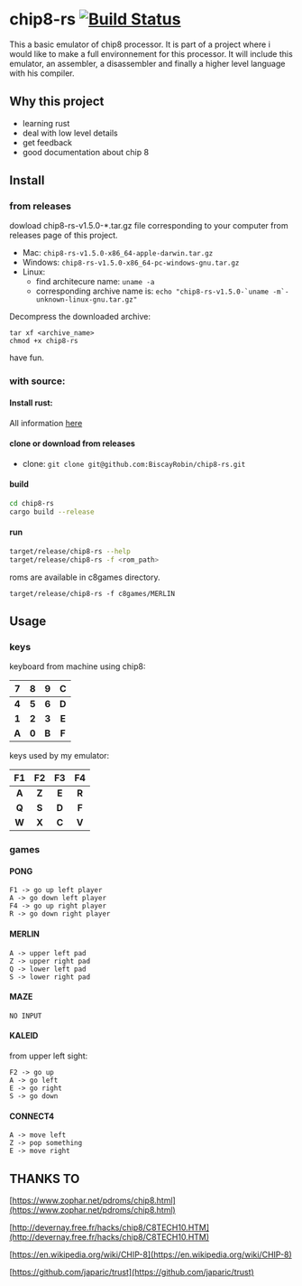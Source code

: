 # chip8-rs [![Build Status](https://travis-ci.org/BiscayRobin/chip8-rs.svg?branch=master)](https://travis-ci.org/BiscayRobin/chip8-rs)

This a basic emulator of chip8 processor. It is part of a project where i would like to make a full environnement for this processor. It will include this emulator, an assembler, a disassembler and finally a higher level language with his compiler.

## Why this project

- learning rust
- deal with low level details
- get feedback
- good documentation about chip 8

## Install

### from releases

dowload chip8-rs-v1.5.0-*.tar.gz file corresponding to your computer from releases page of this project.

+ Mac: `chip8-rs-v1.5.0-x86_64-apple-darwin.tar.gz`
+ Windows: `chip8-rs-v1.5.0-x86_64-pc-windows-gnu.tar.gz`
+ Linux:
	+ find architecure name: `uname -a`
	+ corresponding archive name is: ```echo "chip8-rs-v1.5.0-`uname -m`-unknown-linux-gnu.tar.gz"```

Decompress the downloaded archive:
``` 
tar xf <archive_name> 
chmod +x chip8-rs 
```
have fun.

### with source:

#### Install rust:
All information [here](https://www.rust-lang.org/tools/install)

#### clone or download from releases
* clone: `git clone git@github.com:BiscayRobin/chip8-rs.git`

#### build
 ```BASH
 cd chip8-rs
 cargo build --release
 ```

#### run

 ```BASH
 target/release/chip8-rs --help
 target/release/chip8-rs -f <rom_path>
 ```
 roms are available in c8games directory.

 `target/release/chip8-rs -f c8games/MERLIN`

## Usage

### keys
keyboard from machine using chip8:

| 7 		| 8	 	| 9	 	| C	 	|
| :---:		| :---:		| :---:		| :---:		|
| **4** 	| **5** 	| **6** 	| **D** 	|
| **1** 	| **2** 	| **3** 	| **E** 	|
| **A** 	| **0** 	| **B** 	| **F** 	|

keys used by my emulator:

| F1 		| F2	 	| F3	 	| F4	 	|
| :---:		| :---:		| :---:		| :---:		|
| **A** 	| **Z** 	| **E** 	| **R** 	|
| **Q** 	| **S** 	| **D** 	| **F** 	|
| **W** 	| **X** 	| **C** 	| **V** 	|

### games

#### PONG
	F1 -> go up left player
	A -> go down left player
	F4 -> go up right player
	R -> go down right player
#### MERLIN
	A -> upper left pad
	Z -> upper right pad
	Q -> lower left pad
	S -> lower right pad

#### MAZE
	NO INPUT

#### KALEID
from upper left sight:

	F2 -> go up
	A -> go left
	E -> go right
	S -> go down
#### CONNECT4
	A -> move left
	Z -> pop something
	E -> move right

## THANKS TO
[https://www.zophar.net/pdroms/chip8.html](https://www.zophar.net/pdroms/chip8.html)

[http://devernay.free.fr/hacks/chip8/C8TECH10.HTM](http://devernay.free.fr/hacks/chip8/C8TECH10.HTM)

[https://en.wikipedia.org/wiki/CHIP-8](https://en.wikipedia.org/wiki/CHIP-8)

[https://github.com/japaric/trust](https://github.com/japaric/trust)
